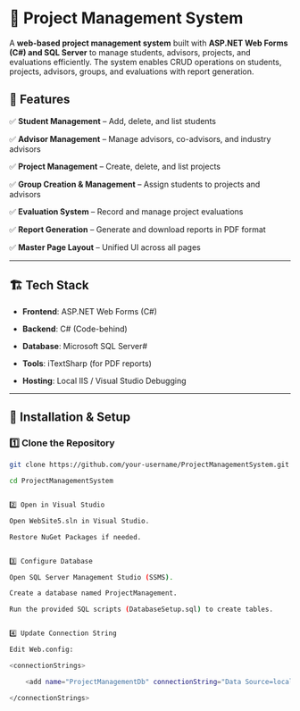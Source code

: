 # 🎯 Project Management System

A **web-based project management system** built with **ASP.NET Web Forms (C#) and SQL Server** to manage students, advisors, projects, and evaluations efficiently. The system enables CRUD operations on students, projects, advisors, groups, and evaluations with report generation.

## 🚀 Features

✅ **Student Management** – Add, delete, and list students  

✅ **Advisor Management** – Manage advisors, co-advisors, and industry advisors  

✅ **Project Management** – Create, delete, and list projects  

✅ **Group Creation & Management** – Assign students to projects and advisors  

✅ **Evaluation System** – Record and manage project evaluations  

✅ **Report Generation** – Generate and download reports in PDF format  

✅ **Master Page Layout** – Unified UI across all pages  

---

## 🏗️ Tech Stack

- **Frontend**: ASP.NET Web Forms (C#)
  
- **Backend**: C# (Code-behind)
  
- **Database**: Microsoft SQL Server#
  
- **Tools**: iTextSharp (for PDF reports)
  
- **Hosting**: Local IIS / Visual Studio Debugging  

---

## 🔧 Installation & Setup

### **1️⃣ Clone the Repository**
```sh
git clone https://github.com/your-username/ProjectManagementSystem.git

cd ProjectManagementSystem


2️⃣ Open in Visual Studio

Open WebSite5.sln in Visual Studio.

Restore NuGet Packages if needed.


3️⃣ Configure Database

Open SQL Server Management Studio (SSMS).

Create a database named ProjectManagement.

Run the provided SQL scripts (DatabaseSetup.sql) to create tables.


4️⃣ Update Connection String

Edit Web.config:

<connectionStrings>

    <add name="ProjectManagementDb" connectionString="Data Source=localhost\SQLEXPRESS;Initial Catalog=ProjectManagement;Integrated Security=True"/>

</connectionStrings>

